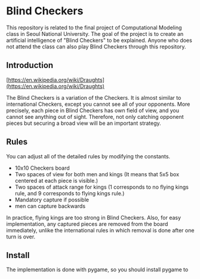 # Blind Checkers

This repository is related to the final project of Computational Modeling class in Seoul National University. The goal of the project is to create an artificial intelligence of "Blind Checkers" to be explained. Anyone who does not attend the class can also play Blind Checkers through this repository.

## Introduction

[https://en.wikipedia.org/wiki/Draughts](https://en.wikipedia.org/wiki/Draughts)

The Blind Checkers is a variation of the Checkers. It is almost similar to international Checkers, except you cannot see all of your opponents. More precisely, each piece in Blind Checkers has own field of view, and you cannot see anything out of sight. Therefore, not only catching opponent pieces but securing a broad view will be an important strategy.

## Rules

You can adjust all of the detailed rules by modifying the constants.

* 10x10 Checkers board
* Two spaces of view for both men and kings (It means that 5x5 box centered at each piece is visible.)
* Two spaces of attack range for kings (1 corresponds to no flying kings rule, and 9 corresponds to flying kings rule.)
* Mandatory capture if possible
* men can capture backwards

In practice, flying kings are too strong in Blind Checkers. Also, for easy implementation, any captured pieces are removed from the board immediately, unlike the international rules in which removal is done after one turn is over.

## Install

The implementation is done with pygame, so you should install pygame to 
